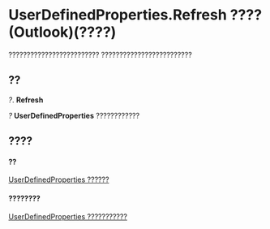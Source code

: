 
# UserDefinedProperties.Refresh ???? (Outlook)(????)

????????????????????????? ?????????????????????????


## ??

 _?_. **Refresh**

 _?_ **UserDefinedProperties** ????????????


## ????


#### ??


[UserDefinedProperties ??????](196e5d4c-22be-02d3-95e0-3ea7594c2e4b.md)
#### ????????


[UserDefinedProperties ???????????](http://msdn.microsoft.com/library/127bf216-9c55-db30-086e-6b33f0660ab2%28Office.15%29.aspx)